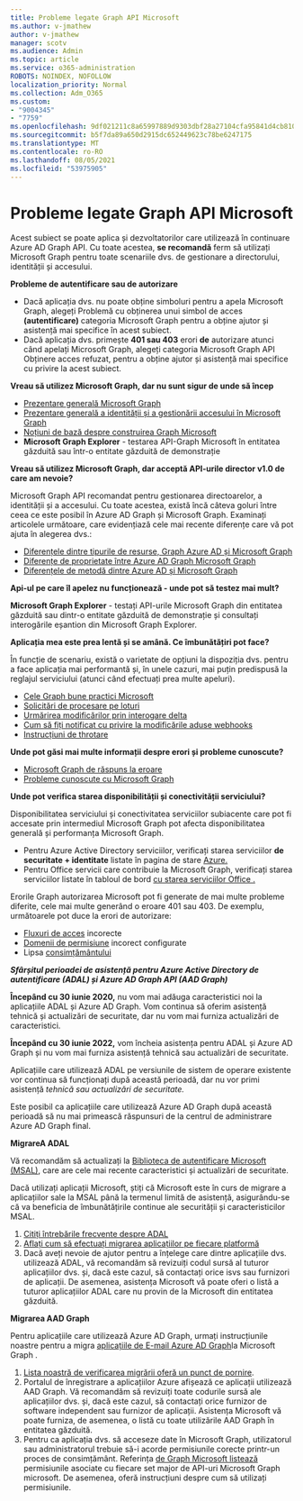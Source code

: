 ```yaml
---
title: Probleme legate Graph API Microsoft
ms.author: v-jmathew
author: v-jmathew
manager: scotv
ms.audience: Admin
ms.topic: article
ms.service: o365-administration
ROBOTS: NOINDEX, NOFOLLOW
localization_priority: Normal
ms.collection: Adm_O365
ms.custom:
- "9004345"
- "7759"
ms.openlocfilehash: 9df021211c8a65997889d9303dbf28a27104cfa95841d4cb810427c652ba0784
ms.sourcegitcommit: b5f7da89a650d2915dc652449623c78be6247175
ms.translationtype: MT
ms.contentlocale: ro-RO
ms.lasthandoff: 08/05/2021
ms.locfileid: "53975905"
---
```

# <a name="microsoft-graph-api-issues"></a>Probleme legate Graph API Microsoft

Acest subiect se poate aplica și dezvoltatorilor care utilizează în continuare Azure AD Graph API. Cu toate acestea, **se recomandă** ferm să utilizați Microsoft Graph pentru toate scenariile dvs. de gestionare a directorului, identității și accesului.

**Probleme de autentificare sau de autorizare**

- Dacă aplicația  dvs. nu poate obține simboluri pentru a apela Microsoft Graph, alegeți Problemă cu obținerea unui simbol de acces **(autentificare)** categoria Microsoft Graph pentru a obține ajutor și asistență mai specifice în acest subiect.
- Dacă aplicația dvs. primește **401 sau 403** erori **de** autorizare atunci când apelați Microsoft Graph, alegeți categoria Microsoft Graph API Obținere acces refuzat, pentru a obține ajutor și asistență mai specifice cu privire la acest subiect.

**Vreau să utilizez Microsoft Graph, dar nu sunt sigur de unde să încep**

- [Prezentare generală Microsoft Graph](https://docs.microsoft.com/graph/overview)
- [Prezentare generală a identității și a gestionării accesului în Microsoft Graph](https://docs.microsoft.com/graph/azuread-identity-access-management-concept-overview)
- [Noțiuni de bază despre construirea Graph Microsoft](https://docs.microsoft.com/graph/)
- **Microsoft Graph Explorer** - testarea API-Graph Microsoft în entitatea găzduită sau într-o entitate găzduită de demonstrație

**Vreau să utilizez Microsoft Graph, dar acceptă API-urile director v1.0 de care am nevoie?**

Microsoft Graph API recomandat pentru gestionarea directoarelor, a identității și a accesului. Cu toate acestea, există încă câteva goluri între ceea ce este posibil în Azure AD Graph și Microsoft Graph. Examinați articolele următoare, care evidențiază cele mai recente diferențe care vă pot ajuta în alegerea dvs.:

- [Diferențele dintre tipurile de resurse, Graph Azure AD și Microsoft Graph](https://docs.microsoft.com/graph/migrate-azure-ad-graph-resource-differences)
- [Diferențe de proprietate între Azure AD Graph Microsoft Graph](https://docs.microsoft.com/graph/migrate-azure-ad-graph-property-differences)
- [Diferențele de metodă dintre Azure AD și Microsoft Graph](https://docs.microsoft.com/graph/migrate-azure-ad-graph-method-differences)

**Api-ul pe care îl apelez nu funcționează - unde pot să testez mai mult?**

**Microsoft Graph Explorer** - testați API-urile Microsoft Graph din entitatea găzduită sau  dintr-o entitate găzduită de demonstrație și consultați interogările eșantion din Microsoft Graph Explorer.

**Aplicația mea este prea lentă și se amână. Ce îmbunătățiri pot face?**

În funcție de scenariu, există o varietate de opțiuni la dispoziția dvs. pentru a face aplicația mai performantă și, în unele cazuri, mai puțin predispusă la reglajul serviciului (atunci când efectuați prea multe apeluri).

- [Cele Graph bune practici Microsoft](https://docs.microsoft.com/graph/best-practices-concept)
- [Solicitări de procesare pe loturi](https://docs.microsoft.com/graph/json-batching)
- [Urmărirea modificărilor prin interogare delta](https://docs.microsoft.com/graph/delta-query-overview)
- [Cum să fiți notificat cu privire la modificările aduse webhooks](https://docs.microsoft.com/graph/webhooks)
- [Instrucțiuni de throtare](https://docs.microsoft.com/graph/throttling)

**Unde pot găsi mai multe informații despre erori și probleme cunoscute?**

- [Microsoft Graph de răspuns la eroare](https://docs.microsoft.com/graph/errors)
- [Probleme cunoscute cu Microsoft Graph](https://docs.microsoft.com/graph/known-issues)

**Unde pot verifica starea disponibilității și conectivității serviciului?**

Disponibilitatea serviciului și conectivitatea serviciilor subiacente care pot fi accesate prin intermediul Microsoft Graph pot afecta disponibilitatea generală și performanța Microsoft Graph.

- Pentru Azure Active Directory serviciilor, verificați starea serviciilor **de securitate + identitate** listate în pagina de stare [Azure.](https://azure.microsoft.com/status/)
- Pentru Office servicii care contribuie la Microsoft Graph, verificați starea serviciilor listate în tabloul de bord [cu starea serviciilor Office .](https://portal.office.com/adminportal/home#/servicehealth)

Erorile Graph autorizarea Microsoft pot fi generate de mai multe probleme diferite, cele mai multe generând o eroare 401 sau 403. De exemplu, următoarele pot duce la erori de autorizare:

- [Fluxuri de acces](https://docs.microsoft.com/azure/active-directory/develop/active-directory-authentication-scenarios) incorecte
- [Domenii de permisiune](https://docs.microsoft.com/azure/active-directory/develop/active-directory-v2-scopes) incorect configurate
- Lipsa [consimțământului](https://docs.microsoft.com/azure/active-directory/develop/active-directory-devhowto-multi-tenant-overview#understanding-user-and-admin-consent)

***Sfârșitul perioadei de asistență pentru Azure Active Directory de autentificare (ADAL) și Azure AD Graph API (AAD Graph)***

**Începând cu 30 iunie 2020,** nu vom mai adăuga caracteristici noi la aplicațiile ADAL și Azure AD Graph. Vom continua să oferim asistență tehnică și actualizări de securitate, dar nu vom mai furniza actualizări de caracteristici.

**Începând cu 30 iunie 2022,** vom încheia asistența pentru ADAL și Azure AD Graph și nu vom mai furniza asistență tehnică sau actualizări de securitate.

Aplicațiile care utilizează ADAL pe versiunile de sistem de operare existente vor continua să funcționați după această perioadă, dar nu vor primi asistență *tehnică sau actualizări de securitate.*

Este posibil ca aplicațiile care utilizează Azure AD Graph după această perioadă să nu mai primească răspunsuri de la centrul de administrare Azure AD Graph final.

**MigrareA ADAL**

Vă recomandăm să actualizați la [Biblioteca de autentificare Microsoft (MSAL)](https://docs.microsoft.com/azure/active-directory/develop/v2-overview), care are cele mai recente caracteristici și actualizări de securitate.

Dacă utilizați aplicații Microsoft, știți că Microsoft este în curs de migrare a aplicațiilor sale la MSAL până la termenul limită de asistență, asigurându-se că va beneficia de îmbunătățirile continue ale securității și caracteristicilor MSAL.

1. [Citiți întrebările frecvente despre ADAL](https://docs.microsoft.com/azure/active-directory/develop/msal-migration#frequently-asked-questions-faq)
2. [Aflați cum să efectuați migrarea aplicațiilor pe fiecare platformă](https://docs.microsoft.com/azure/active-directory/develop/msal-migration#frequently-asked-questions-faq)
3. Dacă aveți nevoie de ajutor pentru a înțelege care dintre aplicațiile dvs. utilizează ADAL, vă recomandăm să revizuiți codul sursă al tuturor aplicațiilor dvs. și, dacă este cazul, să contactați orice isvs sau furnizori de aplicații. De asemenea, asistența Microsoft vă poate oferi o listă a tuturor aplicațiilor ADAL care nu provin de la Microsoft din entitatea găzduită.

**Migrarea AAD Graph**

Pentru aplicațiile care utilizează Azure AD Graph, urmați instrucțiunile noastre pentru a migra [aplicațiile de E-mail Azure AD Graph](https://docs.microsoft.com/graph/migrate-azure-ad-graph-overview)la Microsoft Graph .

1. [Lista noastră de verificarea migrării oferă un punct de pornire](https://docs.microsoft.com/graph/migrate-azure-ad-graph-planning-checklist).
2. Portalul de înregistrare a aplicațiilor Azure afișează ce aplicații utilizează AAD Graph. Vă recomandăm să revizuiți toate codurile sursă ale aplicațiilor dvs. și, dacă este cazul, să contactați orice furnizor de software independent sau furnizor de aplicații. Asistența Microsoft vă poate furniza, de asemenea, o listă cu toate utilizările AAD Graph în entitatea găzduită.
3. Pentru ca aplicația dvs. să acceseze date în Microsoft Graph, utilizatorul sau administratorul trebuie să-i acorde permisiunile corecte printr-un proces de consimțământ. Referința [de Graph Microsoft listează](https://docs.microsoft.com/graph/permissions-reference) permisiunile asociate cu fiecare set major de API-uri Microsoft Graph microsoft. De asemenea, oferă instrucțiuni despre cum să utilizați permisiunile.

